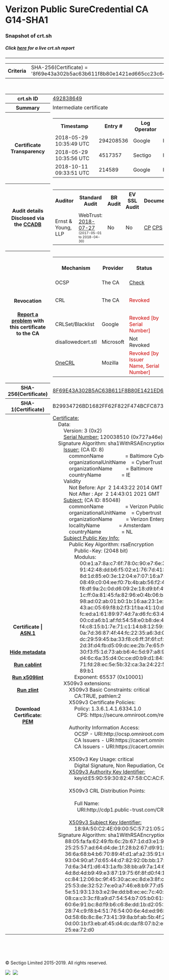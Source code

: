 # Verizon Public SureCredential CA G14-SHA1
### Snapshot of crt.sh
##### Click [here](https://crt.sh/?q=8F69E43A302B5AC63B611F8B80E1421ED665CC23C648A32EC8D5A9AC710A3246) for a live crt.sh report

---
<!DOCTYPE HTML PUBLIC "-//W3C//DTD HTML 4.0 Transitional//EN">
<HTML>

<BODY>

<TABLE>
  <TR>
    <TH class="outer">Criteria</TH>
    <TD class="outer">SHA-256(Certificate) = '8f69e43a302b5ac63b611f8b80e1421ed665cc23c648a32ec8d5a9ac710a3246'</TD>
  </TR>
</TABLE>
<BR>
<TABLE>
  <TR>
    <TH class="outer">crt.sh ID</TH>
    <TD class="outer"><A href="?id=492838649">492838649</A></TD>
  </TR>
  <TR>
    <TH class="outer">Summary</TH>
    <TD class="outer">Intermediate certificate</TD>
  </TR>
  <TR>
    <TH class="outer">Certificate<BR>Transparency</TH>
    <TD class="outer">
<TABLE class="options" style="margin-left:0px">
  <TR>
    <TH>Timestamp</TH>
    <TH>Entry #</TH>
    <TH>Log Operator</TH>
    <TH>Log URL</TH>
  </TR>
  <TR>
    <TD>2018-05-29&nbsp; <FONT class="small">10:35:49 UTC</FONT></TD>
    <TD>294208536</TD>
    <TD>Google</TD>
    <TD>https://ct.googleapis.com/rocketeer</TD>
  </TR>
  <TR>
    <TD>2018-05-29&nbsp; <FONT class="small">10:35:56 UTC</FONT></TD>
    <TD>4517357</TD>
    <TD>Sectigo</TD>
    <TD>https://dodo.ct.comodo.com</TD>
  </TR>
  <TR>
    <TD>2018-10-11&nbsp; <FONT class="small">09:33:51 UTC</FONT></TD>
    <TD>214589</TD>
    <TD>Google</TD>
    <TD>https://ct.googleapis.com/logs/argon2021</TD>
  </TR>
</TABLE>
    </TD>
  </TR>
  <TR>
    <TH class="outer">Audit details<BR>
      <DIV class="small" style="padding-top:3px">Disclosed via the
        <A href="//ccadb-public.secure.force.com/mozilla/PublicAllIntermediateCerts" target="_blank">CCADB</A></DIV>
    </TH>
    <TD class="outer">
<TABLE class="options" style="margin-left:0px">
  <TR>
    <TH>Auditor</TH>
    <TH>Standard Audit</TH>
    <TH>BR Audit</TH>
    <TH>EV SSL Audit</TH>
    <TH>Documents</TH>
    <TH>CCADB</TH>
    <TH>Root Owner / Certificate</TH>
  </TR>
  <TR>
    <TD style="vertical-align:middle">Ernst & Young, LLP</TD>
    <TD>WebTrust:
      <A href="https://bug1479561.bmoattachments.org/attachment.cgi?id=8996060" target="_blank">2018-07-27</A>
      <BR><FONT style="font-size:8pt">(2017-05-01 to 2018-04-30)</FONT></TD>
    <TD>No    <TD>No    <TD>
      <A href="https://secure.omniroot.com/repository/" target="blank">CP</A>
      <A href="https://secure.omniroot.com/repository/" target="blank">CPS</A>
    </TD>
    <TD><A href="//ccadb.force.com/0011J00001FxjJTQAZ" target="_blank">0011J00001FxjJTQAZ</A></TD>
    <TD><A href="/?id=76">DigiCert</A></TD>
  </TR>
</TABLE>
    </TD>
  </TR>
  <TR>
    <TH class="outer">Revocation<BR><BR>
      <DIV class="small" style="padding-top:3px"><A href="?id=492838649&opt=problemreporting">Report a problem</A> with<BR>this certificate to the CA</DIV></TH>
    <TD class="outer">
      <TABLE class="options" style="margin-left:0px">
        <TR>
          <TH>Mechanism</TH>
          <TH>Provider</TH>
          <TH>Status</TH>
          <TH>Revocation Date</TH>
          <TH>Last Observed in CRL</TH>
          <TH>Last Checked <SPAN style="color:#CC0000;vertical-align:middle;font-size:70%;font-weight:normal">(Error)</SPAN></TH>
        </TR>
        <TR>
          <TD>OCSP</TD>
          <TD>The CA</TD>
          <TD><A href="?id=492838649&opt=ocsp">Check</A></TD>
          <TD><SPAN style="color:#888888">?</SPAN></TD>
          <TD><SPAN style="color:#888888">n/a</SPAN></TD>
          <TD><SPAN style="color:#888888">?</SPAN></TD>
        </TR>
        <TR>
          <TD>CRL</TD>
          <TD>The CA</TD>
          <TD><SPAN style="color:#CC0000">Revoked</SPAN></TD><TD>2019-07-26&nbsp; <FONT class="small">17:26:35 UTC</FONT></TD><TD>2019-11-27&nbsp; <FONT class="small">00:33:19 UTC</FONT></TD><TD>2019-12-04&nbsp; <FONT class="small">20:05:09 UTC</FONT></TD>
        </TR>
        <TR>
          <TD>CRLSet/Blacklist</TD>
          <TD>Google</TD>
          <TD><SPAN style="color:#CC0000">Revoked [by Serial Number]</SPAN></TD>
          <TD><SPAN style="color:#888888">n/a</SPAN></TD>
          <TD><SPAN style="color:#888888">n/a</SPAN></TD>
          <TD><SPAN style="color:#888888">n/a</SPAN></TD>
        </TR>
        <TR>
          <TD>disallowedcert.stl</TD>
          <TD>Microsoft</TD>
          <TD>Not Revoked</TD>
          <TD><SPAN style="color:#888888">n/a</SPAN></TD>
          <TD><SPAN style="color:#888888">n/a</SPAN></TD>
          <TD><SPAN style="color:#888888">n/a</SPAN></TD>
        </TR>
        <TR>
          <TD><A href="/mozilla-onecrl" target="_blank">OneCRL</A></TD>
          <TD>Mozilla</TD>
          <TD><SPAN style="color:#CC0000">Revoked [by Issuer Name, Serial Number]</SPAN></TD><TD><SPAN style="color:#888888">Unknown</SPAN></TD>
          <TD><SPAN style="color:#888888">n/a</SPAN></TD>
          <TD><SPAN style="color:#888888">n/a</SPAN></TD>
        </TR>
      </TABLE>
    </TD>
  </TR>
  <TR>
    <TH class="outer">SHA-256(Certificate)</TH>
    <TD class="outer"><A href="//censys.io/certificates/8f69e43a302b5ac63b611f8b80e1421ed665cc23c648a32ec8d5a9ac710a3246">8F69E43A302B5AC63B611F8B80E1421ED665CC23C648A32EC8D5A9AC710A3246</A></TD>
  </TR>
  <TR>
    <TH class="outer">SHA-1(Certificate)</TH>
    <TD class="outer">B29934726BD1682FF62F822F474BCFC87356FD0C</TD>
  </TR>
  <TR>
    <TH class="outer">Certificate | <A href="?asn1=492838649">ASN.1</A>
      <SPAN class="small"><BR>
      <BR><BR><A href="?id=492838649&opt=nometadata">Hide metadata</A>
      <BR><BR><A href="?id=492838649&opt=cablint">Run cablint</A>
      <BR><BR><A href="?id=492838649&opt=x509lint">Run x509lint</A>
      <BR><BR><A href="?id=492838649&opt=zlint">Run zlint</A>
      <BR><BR><BR>Download Certificate: <A href="?d=492838649">PEM</A>
      </SPAN>
    </TH>
    <TD class="text"><A href="?d=492838649">Certificate:</A><BR>&nbsp;&nbsp;&nbsp;&nbsp;Data:<BR>&nbsp;&nbsp;&nbsp;&nbsp;&nbsp;&nbsp;&nbsp;&nbsp;Version:&nbsp;3&nbsp;(0x2)<BR>&nbsp;&nbsp;&nbsp;&nbsp;&nbsp;&nbsp;&nbsp;&nbsp;<A href="?serial=0727a46e">Serial&nbsp;Number:</A>&nbsp;120038510&nbsp;(0x727a46e)<BR>&nbsp;&nbsp;&nbsp;&nbsp;Signature&nbsp;Algorithm:&nbsp;sha1WithRSAEncryption<BR>&nbsp;&nbsp;&nbsp;&nbsp;&nbsp;&nbsp;&nbsp;&nbsp;<A href="?caid=8">Issuer:</A> <SPAN class="small">(CA ID: 8)</SPAN><BR>&nbsp;&nbsp;&nbsp;&nbsp;&nbsp;&nbsp;&nbsp;&nbsp;&nbsp;&nbsp;&nbsp;&nbsp;commonName&nbsp;&nbsp;&nbsp;&nbsp;&nbsp;&nbsp;&nbsp;&nbsp;&nbsp;&nbsp;&nbsp;&nbsp;&nbsp;&nbsp;&nbsp;&nbsp;=&nbsp;Baltimore&nbsp;CyberTrust&nbsp;Root<BR>&nbsp;&nbsp;&nbsp;&nbsp;&nbsp;&nbsp;&nbsp;&nbsp;&nbsp;&nbsp;&nbsp;&nbsp;organizationalUnitName&nbsp;&nbsp;&nbsp;&nbsp;=&nbsp;CyberTrust<BR>&nbsp;&nbsp;&nbsp;&nbsp;&nbsp;&nbsp;&nbsp;&nbsp;&nbsp;&nbsp;&nbsp;&nbsp;organizationName&nbsp;&nbsp;&nbsp;&nbsp;&nbsp;&nbsp;&nbsp;&nbsp;&nbsp;&nbsp;=&nbsp;Baltimore<BR>&nbsp;&nbsp;&nbsp;&nbsp;&nbsp;&nbsp;&nbsp;&nbsp;&nbsp;&nbsp;&nbsp;&nbsp;countryName&nbsp;&nbsp;&nbsp;&nbsp;&nbsp;&nbsp;&nbsp;&nbsp;&nbsp;&nbsp;&nbsp;&nbsp;&nbsp;&nbsp;&nbsp;=&nbsp;IE<BR>&nbsp;&nbsp;&nbsp;&nbsp;&nbsp;&nbsp;&nbsp;&nbsp;Validity<BR>&nbsp;&nbsp;&nbsp;&nbsp;&nbsp;&nbsp;&nbsp;&nbsp;&nbsp;&nbsp;&nbsp;&nbsp;Not&nbsp;Before:&nbsp;Apr&nbsp;&nbsp;2&nbsp;14:43:22&nbsp;2014&nbsp;GMT<BR>&nbsp;&nbsp;&nbsp;&nbsp;&nbsp;&nbsp;&nbsp;&nbsp;&nbsp;&nbsp;&nbsp;&nbsp;Not&nbsp;After&nbsp;:&nbsp;Apr&nbsp;&nbsp;2&nbsp;14:43:01&nbsp;2021&nbsp;GMT<BR>&nbsp;&nbsp;&nbsp;&nbsp;&nbsp;&nbsp;&nbsp;&nbsp;<A href="?caid=85048">Subject:</A> <SPAN class="small">(CA ID: 85048)</SPAN><BR>&nbsp;&nbsp;&nbsp;&nbsp;&nbsp;&nbsp;&nbsp;&nbsp;&nbsp;&nbsp;&nbsp;&nbsp;commonName&nbsp;&nbsp;&nbsp;&nbsp;&nbsp;&nbsp;&nbsp;&nbsp;&nbsp;&nbsp;&nbsp;&nbsp;&nbsp;&nbsp;&nbsp;&nbsp;=&nbsp;Verizon&nbsp;Public&nbsp;SureCredential&nbsp;CA&nbsp;G14-SHA1<BR>&nbsp;&nbsp;&nbsp;&nbsp;&nbsp;&nbsp;&nbsp;&nbsp;&nbsp;&nbsp;&nbsp;&nbsp;organizationalUnitName&nbsp;&nbsp;&nbsp;&nbsp;=&nbsp;Cybertrust<BR>&nbsp;&nbsp;&nbsp;&nbsp;&nbsp;&nbsp;&nbsp;&nbsp;&nbsp;&nbsp;&nbsp;&nbsp;organizationName&nbsp;&nbsp;&nbsp;&nbsp;&nbsp;&nbsp;&nbsp;&nbsp;&nbsp;&nbsp;=&nbsp;Verizon&nbsp;Enterprise&nbsp;Solutions<BR>&nbsp;&nbsp;&nbsp;&nbsp;&nbsp;&nbsp;&nbsp;&nbsp;&nbsp;&nbsp;&nbsp;&nbsp;localityName&nbsp;&nbsp;&nbsp;&nbsp;&nbsp;&nbsp;&nbsp;&nbsp;&nbsp;&nbsp;&nbsp;&nbsp;&nbsp;&nbsp;=&nbsp;Amsterdam<BR>&nbsp;&nbsp;&nbsp;&nbsp;&nbsp;&nbsp;&nbsp;&nbsp;&nbsp;&nbsp;&nbsp;&nbsp;countryName&nbsp;&nbsp;&nbsp;&nbsp;&nbsp;&nbsp;&nbsp;&nbsp;&nbsp;&nbsp;&nbsp;&nbsp;&nbsp;&nbsp;&nbsp;=&nbsp;NL<BR>&nbsp;&nbsp;&nbsp;&nbsp;&nbsp;&nbsp;&nbsp;&nbsp;<A href="?spkisha256=4a6eaae5c3f628387d4151463a9c868e2209f3a5852cf120da9330b696b9c871">Subject&nbsp;Public&nbsp;Key&nbsp;Info:</A><BR>&nbsp;&nbsp;&nbsp;&nbsp;&nbsp;&nbsp;&nbsp;&nbsp;&nbsp;&nbsp;&nbsp;&nbsp;Public&nbsp;Key&nbsp;Algorithm:&nbsp;rsaEncryption<BR>&nbsp;&nbsp;&nbsp;&nbsp;&nbsp;&nbsp;&nbsp;&nbsp;&nbsp;&nbsp;&nbsp;&nbsp;&nbsp;&nbsp;&nbsp;&nbsp;Public-Key:&nbsp;(2048&nbsp;bit)<BR>&nbsp;&nbsp;&nbsp;&nbsp;&nbsp;&nbsp;&nbsp;&nbsp;&nbsp;&nbsp;&nbsp;&nbsp;&nbsp;&nbsp;&nbsp;&nbsp;Modulus:<BR>&nbsp;&nbsp;&nbsp;&nbsp;&nbsp;&nbsp;&nbsp;&nbsp;&nbsp;&nbsp;&nbsp;&nbsp;&nbsp;&nbsp;&nbsp;&nbsp;&nbsp;&nbsp;&nbsp;&nbsp;00:e1:a7:8a:c7:6f:78:0c:90:e7:6e:39:08:62:0a:<BR>&nbsp;&nbsp;&nbsp;&nbsp;&nbsp;&nbsp;&nbsp;&nbsp;&nbsp;&nbsp;&nbsp;&nbsp;&nbsp;&nbsp;&nbsp;&nbsp;&nbsp;&nbsp;&nbsp;&nbsp;91:42:48:dd:b6:f5:02:e1:76:7d:41:11:ac:48:61:<BR>&nbsp;&nbsp;&nbsp;&nbsp;&nbsp;&nbsp;&nbsp;&nbsp;&nbsp;&nbsp;&nbsp;&nbsp;&nbsp;&nbsp;&nbsp;&nbsp;&nbsp;&nbsp;&nbsp;&nbsp;8d:1d:85:e0:3e:12:04:e7:07:16:a7:73:af:14:64:<BR>&nbsp;&nbsp;&nbsp;&nbsp;&nbsp;&nbsp;&nbsp;&nbsp;&nbsp;&nbsp;&nbsp;&nbsp;&nbsp;&nbsp;&nbsp;&nbsp;&nbsp;&nbsp;&nbsp;&nbsp;08:49:c0:04:ee:f0:7b:4b:ab:56:f2:4c:ab:b5:6f:<BR>&nbsp;&nbsp;&nbsp;&nbsp;&nbsp;&nbsp;&nbsp;&nbsp;&nbsp;&nbsp;&nbsp;&nbsp;&nbsp;&nbsp;&nbsp;&nbsp;&nbsp;&nbsp;&nbsp;&nbsp;f8:df:9a:2c:0d:d6:09:2e:18:d9:bf:4f:45:45:ca:<BR>&nbsp;&nbsp;&nbsp;&nbsp;&nbsp;&nbsp;&nbsp;&nbsp;&nbsp;&nbsp;&nbsp;&nbsp;&nbsp;&nbsp;&nbsp;&nbsp;&nbsp;&nbsp;&nbsp;&nbsp;1c:ff:0a:81:45:fa:82:96:e0:4b:06:b3:f6:6c:c8:<BR>&nbsp;&nbsp;&nbsp;&nbsp;&nbsp;&nbsp;&nbsp;&nbsp;&nbsp;&nbsp;&nbsp;&nbsp;&nbsp;&nbsp;&nbsp;&nbsp;&nbsp;&nbsp;&nbsp;&nbsp;98:ad:02:ab:01:b0:1b:16:aa:23:1e:83:06:80:60:<BR>&nbsp;&nbsp;&nbsp;&nbsp;&nbsp;&nbsp;&nbsp;&nbsp;&nbsp;&nbsp;&nbsp;&nbsp;&nbsp;&nbsp;&nbsp;&nbsp;&nbsp;&nbsp;&nbsp;&nbsp;43:ac:05:69:f8:b2:f3:1f:ba:41:10:d3:86:80:a4:<BR>&nbsp;&nbsp;&nbsp;&nbsp;&nbsp;&nbsp;&nbsp;&nbsp;&nbsp;&nbsp;&nbsp;&nbsp;&nbsp;&nbsp;&nbsp;&nbsp;&nbsp;&nbsp;&nbsp;&nbsp;fc:ed:a1:61:89:97:4d:7a:d6:fc:63:4d:d6:b4:df:<BR>&nbsp;&nbsp;&nbsp;&nbsp;&nbsp;&nbsp;&nbsp;&nbsp;&nbsp;&nbsp;&nbsp;&nbsp;&nbsp;&nbsp;&nbsp;&nbsp;&nbsp;&nbsp;&nbsp;&nbsp;00:cd:a6:b1:af:fd:54:58:e0:b8:de:44:b9:18:c8:<BR>&nbsp;&nbsp;&nbsp;&nbsp;&nbsp;&nbsp;&nbsp;&nbsp;&nbsp;&nbsp;&nbsp;&nbsp;&nbsp;&nbsp;&nbsp;&nbsp;&nbsp;&nbsp;&nbsp;&nbsp;f4:c8:15:b1:7e:71:c1:14:b8:12:59:dc:d4:ec:7c:<BR>&nbsp;&nbsp;&nbsp;&nbsp;&nbsp;&nbsp;&nbsp;&nbsp;&nbsp;&nbsp;&nbsp;&nbsp;&nbsp;&nbsp;&nbsp;&nbsp;&nbsp;&nbsp;&nbsp;&nbsp;0a:7d:36:87:4f:44:fc:22:35:a6:3d:08:4a:7a:1c:<BR>&nbsp;&nbsp;&nbsp;&nbsp;&nbsp;&nbsp;&nbsp;&nbsp;&nbsp;&nbsp;&nbsp;&nbsp;&nbsp;&nbsp;&nbsp;&nbsp;&nbsp;&nbsp;&nbsp;&nbsp;dc:29:59:45:ba:33:f8:c6:ff:3f:6f:cf:52:4e:af:<BR>&nbsp;&nbsp;&nbsp;&nbsp;&nbsp;&nbsp;&nbsp;&nbsp;&nbsp;&nbsp;&nbsp;&nbsp;&nbsp;&nbsp;&nbsp;&nbsp;&nbsp;&nbsp;&nbsp;&nbsp;2d:3f:d4:fb:d5:09:dc:ee:2b:7e:65:f6:15:7d:a1:<BR>&nbsp;&nbsp;&nbsp;&nbsp;&nbsp;&nbsp;&nbsp;&nbsp;&nbsp;&nbsp;&nbsp;&nbsp;&nbsp;&nbsp;&nbsp;&nbsp;&nbsp;&nbsp;&nbsp;&nbsp;30:f3:f5:1d:73:ab:b6:4c:5d:97:a8:91:43:1e:d5:<BR>&nbsp;&nbsp;&nbsp;&nbsp;&nbsp;&nbsp;&nbsp;&nbsp;&nbsp;&nbsp;&nbsp;&nbsp;&nbsp;&nbsp;&nbsp;&nbsp;&nbsp;&nbsp;&nbsp;&nbsp;d4:6c:6a:35:d4:0c:ce:d0:b9:d1:84:73:2c:80:4a:<BR>&nbsp;&nbsp;&nbsp;&nbsp;&nbsp;&nbsp;&nbsp;&nbsp;&nbsp;&nbsp;&nbsp;&nbsp;&nbsp;&nbsp;&nbsp;&nbsp;&nbsp;&nbsp;&nbsp;&nbsp;71:fd:28:ec:5e:5b:32:ca:3a:24:22:56:d7:34:96:<BR>&nbsp;&nbsp;&nbsp;&nbsp;&nbsp;&nbsp;&nbsp;&nbsp;&nbsp;&nbsp;&nbsp;&nbsp;&nbsp;&nbsp;&nbsp;&nbsp;&nbsp;&nbsp;&nbsp;&nbsp;89:b1<BR>&nbsp;&nbsp;&nbsp;&nbsp;&nbsp;&nbsp;&nbsp;&nbsp;&nbsp;&nbsp;&nbsp;&nbsp;&nbsp;&nbsp;&nbsp;&nbsp;Exponent:&nbsp;65537&nbsp;(0x10001)<BR>&nbsp;&nbsp;&nbsp;&nbsp;&nbsp;&nbsp;&nbsp;&nbsp;X509v3&nbsp;extensions:<BR>&nbsp;&nbsp;&nbsp;&nbsp;&nbsp;&nbsp;&nbsp;&nbsp;&nbsp;&nbsp;&nbsp;&nbsp;X509v3&nbsp;Basic&nbsp;Constraints:&nbsp;critical<BR>&nbsp;&nbsp;&nbsp;&nbsp;&nbsp;&nbsp;&nbsp;&nbsp;&nbsp;&nbsp;&nbsp;&nbsp;&nbsp;&nbsp;&nbsp;&nbsp;CA:TRUE,&nbsp;pathlen:2<BR>&nbsp;&nbsp;&nbsp;&nbsp;&nbsp;&nbsp;&nbsp;&nbsp;&nbsp;&nbsp;&nbsp;&nbsp;X509v3&nbsp;Certificate&nbsp;Policies:&nbsp;<BR>&nbsp;&nbsp;&nbsp;&nbsp;&nbsp;&nbsp;&nbsp;&nbsp;&nbsp;&nbsp;&nbsp;&nbsp;&nbsp;&nbsp;&nbsp;&nbsp;Policy:&nbsp;1.3.6.1.4.1.6334.1.0<BR>&nbsp;&nbsp;&nbsp;&nbsp;&nbsp;&nbsp;&nbsp;&nbsp;&nbsp;&nbsp;&nbsp;&nbsp;&nbsp;&nbsp;&nbsp;&nbsp;&nbsp;&nbsp;CPS:&nbsp;https://secure.omniroot.com/repository<BR><BR>&nbsp;&nbsp;&nbsp;&nbsp;&nbsp;&nbsp;&nbsp;&nbsp;&nbsp;&nbsp;&nbsp;&nbsp;Authority&nbsp;Information&nbsp;Access:&nbsp;<BR>&nbsp;&nbsp;&nbsp;&nbsp;&nbsp;&nbsp;&nbsp;&nbsp;&nbsp;&nbsp;&nbsp;&nbsp;&nbsp;&nbsp;&nbsp;&nbsp;OCSP&nbsp;-&nbsp;URI:http://ocsp.omniroot.com/baltimoreroot<BR>&nbsp;&nbsp;&nbsp;&nbsp;&nbsp;&nbsp;&nbsp;&nbsp;&nbsp;&nbsp;&nbsp;&nbsp;&nbsp;&nbsp;&nbsp;&nbsp;CA&nbsp;Issuers&nbsp;-&nbsp;URI:https://cacert.omniroot.com/baltimoreroot.crt<BR>&nbsp;&nbsp;&nbsp;&nbsp;&nbsp;&nbsp;&nbsp;&nbsp;&nbsp;&nbsp;&nbsp;&nbsp;&nbsp;&nbsp;&nbsp;&nbsp;CA&nbsp;Issuers&nbsp;-&nbsp;URI:https://cacert.omniroot.com/baltimoreroot.der<BR><BR>&nbsp;&nbsp;&nbsp;&nbsp;&nbsp;&nbsp;&nbsp;&nbsp;&nbsp;&nbsp;&nbsp;&nbsp;X509v3&nbsp;Key&nbsp;Usage:&nbsp;critical<BR>&nbsp;&nbsp;&nbsp;&nbsp;&nbsp;&nbsp;&nbsp;&nbsp;&nbsp;&nbsp;&nbsp;&nbsp;&nbsp;&nbsp;&nbsp;&nbsp;Digital&nbsp;Signature,&nbsp;Non&nbsp;Repudiation,&nbsp;Certificate&nbsp;Sign,&nbsp;CRL&nbsp;Sign<BR>&nbsp;&nbsp;&nbsp;&nbsp;&nbsp;&nbsp;&nbsp;&nbsp;&nbsp;&nbsp;&nbsp;&nbsp;<A href="?ski=e59d5930824758ccacfa085436867b3ab5044df0">X509v3&nbsp;Authority&nbsp;Key&nbsp;Identifier:</A><BR>&nbsp;&nbsp;&nbsp;&nbsp;&nbsp;&nbsp;&nbsp;&nbsp;&nbsp;&nbsp;&nbsp;&nbsp;&nbsp;&nbsp;&nbsp;&nbsp;keyid:E5:9D:59:30:82:47:58:CC:AC:FA:08:54:36:86:7B:3A:B5:04:4D:F0<BR><BR>&nbsp;&nbsp;&nbsp;&nbsp;&nbsp;&nbsp;&nbsp;&nbsp;&nbsp;&nbsp;&nbsp;&nbsp;X509v3&nbsp;CRL&nbsp;Distribution&nbsp;Points:&nbsp;<BR><BR>&nbsp;&nbsp;&nbsp;&nbsp;&nbsp;&nbsp;&nbsp;&nbsp;&nbsp;&nbsp;&nbsp;&nbsp;&nbsp;&nbsp;&nbsp;&nbsp;Full&nbsp;Name:<BR>&nbsp;&nbsp;&nbsp;&nbsp;&nbsp;&nbsp;&nbsp;&nbsp;&nbsp;&nbsp;&nbsp;&nbsp;&nbsp;&nbsp;&nbsp;&nbsp;&nbsp;&nbsp;URI:http://cdp1.public-trust.com/CRL/Omniroot2025.crl<BR><BR>&nbsp;&nbsp;&nbsp;&nbsp;&nbsp;&nbsp;&nbsp;&nbsp;&nbsp;&nbsp;&nbsp;&nbsp;<A href="?ski=189a50c24e09005c5721052624d67a9a80d791c2">X509v3&nbsp;Subject&nbsp;Key&nbsp;Identifier:</A><BR>&nbsp;&nbsp;&nbsp;&nbsp;&nbsp;&nbsp;&nbsp;&nbsp;&nbsp;&nbsp;&nbsp;&nbsp;&nbsp;&nbsp;&nbsp;&nbsp;18:9A:50:C2:4E:09:00:5C:57:21:05:26:24:D6:7A:9A:80:D7:91:C2<BR>&nbsp;&nbsp;&nbsp;&nbsp;Signature&nbsp;Algorithm:&nbsp;sha1WithRSAEncryption<BR>&nbsp;&nbsp;&nbsp;&nbsp;&nbsp;&nbsp;&nbsp;&nbsp;&nbsp;88:05:fa:fa:62:49:fb:6c:2b:67:1d:d3:e1:90:62:ab:89:ef:<BR>&nbsp;&nbsp;&nbsp;&nbsp;&nbsp;&nbsp;&nbsp;&nbsp;&nbsp;25:25:57:ad:64:d4:de:1f:28:b2:67:d9:91:d1:c1:7f:e9:f7:<BR>&nbsp;&nbsp;&nbsp;&nbsp;&nbsp;&nbsp;&nbsp;&nbsp;&nbsp;36:6a:68:b4:b6:70:89:4f:d1:af:a2:35:91:66:a7:7a:53:ea:<BR>&nbsp;&nbsp;&nbsp;&nbsp;&nbsp;&nbsp;&nbsp;&nbsp;&nbsp;93:04:90:af:7d:65:44:d7:82:92:0b:bb:17:e7:53:28:ec:3a:<BR>&nbsp;&nbsp;&nbsp;&nbsp;&nbsp;&nbsp;&nbsp;&nbsp;&nbsp;7d:6a:34:f1:d6:43:1a:fb:38:bb:a9:7a:14:64:f7:16:fd:a7:<BR>&nbsp;&nbsp;&nbsp;&nbsp;&nbsp;&nbsp;&nbsp;&nbsp;&nbsp;4d:8d:4d:b9:49:e3:87:19:75:6f:8f:d0:f4:1a:f7:76:6a:ce:<BR>&nbsp;&nbsp;&nbsp;&nbsp;&nbsp;&nbsp;&nbsp;&nbsp;&nbsp;cc:84:12:06:bc:9f:45:30:ac:ec:8d:e3:8f:cf:60:86:5e:c7:<BR>&nbsp;&nbsp;&nbsp;&nbsp;&nbsp;&nbsp;&nbsp;&nbsp;&nbsp;25:53:de:32:52:7e:e0:a7:46:e8:b9:77:d5:08:c2:f3:a9:63:<BR>&nbsp;&nbsp;&nbsp;&nbsp;&nbsp;&nbsp;&nbsp;&nbsp;&nbsp;5e:51:93:13:b3:e2:9e:dd:b8:ec:ec:7c:40:c3:1b:58:e0:b6:<BR>&nbsp;&nbsp;&nbsp;&nbsp;&nbsp;&nbsp;&nbsp;&nbsp;&nbsp;08:ca:c3:3c:f8:a9:d7:54:54:b7:05:b0:61:69:84:00:4f:89:<BR>&nbsp;&nbsp;&nbsp;&nbsp;&nbsp;&nbsp;&nbsp;&nbsp;&nbsp;60:6e:91:bc:8d:f9:b6:c6:8e:dd:1b:d2:05:2f:fc:26:01:64:<BR>&nbsp;&nbsp;&nbsp;&nbsp;&nbsp;&nbsp;&nbsp;&nbsp;&nbsp;28:74:c9:f8:b4:51:76:54:00:6e:4d:ed:96:47:ed:0e:20:cc:<BR>&nbsp;&nbsp;&nbsp;&nbsp;&nbsp;&nbsp;&nbsp;&nbsp;&nbsp;0d:58:6b:8c:8e:73:41:39:8a:bf:ab:5b:4f:20:1b:82:1d:c4:<BR>&nbsp;&nbsp;&nbsp;&nbsp;&nbsp;&nbsp;&nbsp;&nbsp;&nbsp;0d:00:1b:f3:eb:af:45:d4:dc:da:f8:07:b2:e5:d7:24:d9:a8:<BR>&nbsp;&nbsp;&nbsp;&nbsp;&nbsp;&nbsp;&nbsp;&nbsp;&nbsp;25:ea:72:d0<BR>    </TD>
  </TR>
</TABLE>

  <BR><BR><BR>

  <P class="copyright">&copy; Sectigo Limited 2015-2019. All rights reserved.</P>
  <DIV>
    <A href="https://sectigo.com/"><IMG src="/sectigo_s.png"></A>
    &nbsp;<A href="https://github.com/crtsh"><IMG src="/GitHub-Mark-32px.png"></A>
  </DIV>
</BODY>
</HTML>
